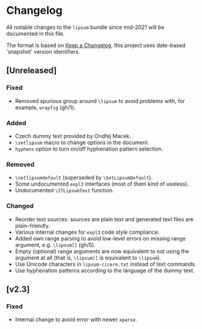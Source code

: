 # Changelog
All notable changes to the `lipsum` bundle since mid-2021 will be
documented in this file.

The format is based on [Keep a Changelog](https://keepachangelog.com/en/1.0.0/),
this project uses date-based 'snapshot' version identifiers.

## [Unreleased]

### Fixed
- Removed spurious group around `\lipsum` to avoid problems with, for
  example, `wrapfig` (gh/1).

### Added
- Czech dummy text provided by Ondřej Macek.
- `\setlipsum` macro to change options in the document.
- `hyphens` option to turn on/off hyphenation pattern selection.

### Removed
- `\setlipsumdefault` (superseded by `\SetLipsumDefault`).
- Some undocumented `expl3` interfaces (most of them kind of useless).
- Undocumented `\IfLipsumText` function.

### Changed
- Reorder text sources: sources are plain text and generated text files
  are plain-friendly.
- Various internal changes for `expl3` code style compliance.
- Added own range parsing to avoid low-level errors on missing range
  argument, e.g. `\lipsum[]` (gh/5).
- Empty (optional) range arguments are now equivalent to not using the
  argument at all (that is, `\lipsum[]` is equivalent to `\lipsum`).
- Use Unicode characters in `lipsum-cicero.txt` instead of text
  commands.
- Use hyphenation patterns according to the language of the dummy text.

## [v2.3]

### Fixed
- Internal change to avoid error with newer `xparse`.
